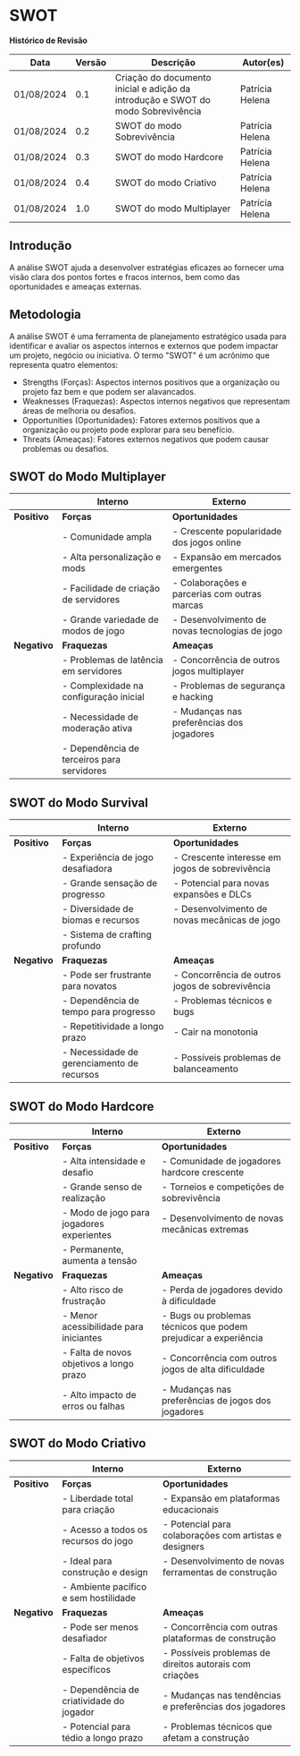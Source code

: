 # SWOT

**Histórico de Revisão**

| Data   | Versão  | Descrição | Autor(es)|
| --- | --- | --- | --- |
| 01/08/2024 | 0.1 | Criação do documento inicial e adição da introdução e SWOT do modo Sobrevivência | Patrícia Helena |
| 01/08/2024 | 0.2 | SWOT do modo Sobrevivência | Patrícia Helena |
| 01/08/2024 | 0.3 | SWOT do modo Hardcore | Patrícia Helena |
| 01/08/2024 | 0.4 | SWOT do modo Criativo | Patrícia Helena |
| 01/08/2024 | 1.0 | SWOT do modo Multiplayer | Patrícia Helena |

## Introdução
A análise SWOT ajuda a desenvolver estratégias eficazes ao fornecer uma visão clara dos pontos fortes e fracos internos, bem como das oportunidades e ameaças externas.

## Metodologia

A análise SWOT é uma ferramenta de planejamento estratégico usada para identificar e avaliar os aspectos internos e externos que podem impactar um projeto, negócio ou iniciativa. O termo "SWOT" é um acrônimo que representa quatro elementos:

- Strengths (Forças): Aspectos internos positivos que a organização ou projeto faz bem e que podem ser alavancados.
- Weaknesses (Fraquezas): Aspectos internos negativos que representam áreas de melhoria ou desafios.
- Opportunities (Oportunidades): Fatores externos positivos que a organização ou projeto pode explorar para seu benefício.
- Threats (Ameaças): Fatores externos negativos que podem causar problemas ou desafios.

## SWOT do Modo Multiplayer

|               | **Interno**                          | **Externo**                        |
|---------------|--------------------------------------|------------------------------------|
| **Positivo**  | **Forças**                           | **Oportunidades**                  |
|               | - Comunidade ampla                   | - Crescente popularidade dos jogos online  |
|               | - Alta personalização e mods         | - Expansão em mercados emergentes  |
|               | - Facilidade de criação de servidores| - Colaborações e parcerias com outras marcas  |
|               | - Grande variedade de modos de jogo  | - Desenvolvimento de novas tecnologias de jogo |
| **Negativo**  | **Fraquezas**                        | **Ameaças**                        |
|               | - Problemas de latência em servidores| - Concorrência de outros jogos multiplayer   |
|               | - Complexidade na configuração inicial| - Problemas de segurança e hacking |
|               | - Necessidade de moderação ativa     | - Mudanças nas preferências dos jogadores   |
|               | - Dependência de terceiros para servidores | |

## SWOT do Modo Survival 

|               | **Interno**                          | **Externo**                        |
|---------------|--------------------------------------|------------------------------------|
| **Positivo**  | **Forças**                           | **Oportunidades**                  |
|               | - Experiência de jogo desafiadora    | - Crescente interesse em jogos de sobrevivência  |
|               | - Grande sensação de progresso       | - Potencial para novas expansões e DLCs |
|               | - Diversidade de biomas e recursos   | - Desenvolvimento de novas mecânicas de jogo  |
|               | - Sistema de crafting profundo       
| **Negativo**  | **Fraquezas**                        | **Ameaças**                        |
|               | - Pode ser frustrante para novatos   | - Concorrência de outros jogos de sobrevivência  |
|               | - Dependência de tempo para progresso| - Problemas técnicos e bugs         |
|               | - Repetitividade a longo prazo       | - Cair na monotonia |
|               | - Necessidade de gerenciamento de recursos | - Possíveis problemas de balanceamento |

## SWOT do Modo Hardcore 

|               | **Interno**                          | **Externo**                        |
|---------------|--------------------------------------|------------------------------------|
| **Positivo**  | **Forças**                           | **Oportunidades**                  |
|               | - Alta intensidade e desafio         | - Comunidade de jogadores hardcore crescente  |
|               | - Grande senso de realização         | - Torneios e competições de sobrevivência  |
|               | - Modo de jogo para jogadores experientes | - Desenvolvimento de novas mecânicas extremas   |
|               | - Permanente, aumenta a tensão       | |
| **Negativo**  | **Fraquezas**                        | **Ameaças**                        |
|               | - Alto risco de frustração           | - Perda de jogadores devido à dificuldade   |
|               | - Menor acessibilidade para iniciantes | - Bugs ou problemas técnicos que podem prejudicar a experiência |
|               | - Falta de novos objetivos a longo prazo | - Concorrência com outros jogos de alta dificuldade |
|               | - Alto impacto de erros ou falhas    | - Mudanças nas preferências de jogos dos jogadores |

## SWOT do Modo Criativo 

|               | **Interno**                          | **Externo**                        |
|---------------|--------------------------------------|------------------------------------|
| **Positivo**  | **Forças**                           | **Oportunidades**                  |
|               | - Liberdade total para criação       | - Expansão em plataformas educacionais  |
|               | - Acesso a todos os recursos do jogo | - Potencial para colaborações com artistas e designers  |
|               | - Ideal para construção e design     | - Desenvolvimento de novas ferramentas de construção |
|               | - Ambiente pacífico e sem hostilidade|  |
| **Negativo**  | **Fraquezas**                        | **Ameaças**                        |
|               | - Pode ser menos desafiador          | - Concorrência com outras plataformas de construção  |
|               | - Falta de objetivos específicos     | - Possíveis problemas de direitos autorais com criações  |
|               | - Dependência de criatividade do jogador | - Mudanças nas tendências e preferências dos jogadores |
|               | - Potencial para tédio a longo prazo | - Problemas técnicos que afetam a construção |


